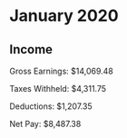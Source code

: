 # January 2020

## Income

Gross Earnings: $14,069.48

Taxes Withheld: $4,311.75

Deductions: $1,207.35

Net Pay: $8,487.38

